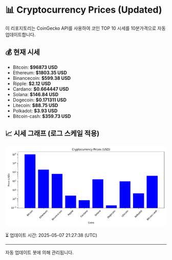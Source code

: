 
# 📊 Cryptocurrency Prices (Updated)

이 리포지토리는 CoinGecko API를 사용하여 코인 TOP 10 시세를 10분가격으로 자동 업데이트합니다.

## 💰 현재 시세
- Bitcoin: **$96873 USD**
- Ethereum: **$1803.35 USD**
- Binancecoin: **$599.38 USD**
- Ripple: **$2.12 USD**
- Cardano: **$0.664447 USD**
- Solana: **$146.84 USD**
- Dogecoin: **$0.171311 USD**
- Litecoin: **$88.75 USD**
- Polkadot: **$3.93 USD**
- Bitcoin-cash: **$359.73 USD**

## 📈 시세 그래프 (로그 스케일 적용)
![Crypto Prices](crypto_prices.png)

⏳ 업데이트 시간: 2025-05-07 21:27:38 (UTC)

---
자동 업데이트 봇에 의해 관리됩니다.
